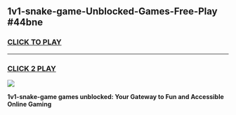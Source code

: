 
## 1v1-snake-game-Unblocked-Games-Free-Play #44bne
<h3>
<a href="https://us.freeplayer.one?title=1v1-snake-game&ref=9M">CLICK TO PLAY</a></h3>
<hr>

<h3>
<a href="https://us.freeplayer.one?title=1v1-snake-game&ref=9M">CLICK 2 PLAY</a>
  
</h3>

<a href="https://us.freeplayer.one?title=1v1-snake-game&ref=9M"><img src="https://clearcache.store/games.png"></a>


**1v1-snake-game games unblocked: Your Gateway to Fun and Accessible Online Gaming**
